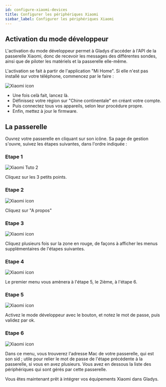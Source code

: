 ```yaml
---
id: configure-xiaomi-devices
title: Configurer les périphériques Xiaomi
siebar_label: Configurer les périphériques Xiaomi
---
```


## Activation du mode développeur

L'activation du mode développeur permet à Gladys d'accéder à l'API de la passerelle Xiaomi, donc de recevoir les messages des différentes sondes, ainsi que de piloter les matériels et la passerelle elle-même.

L'activation se fait à partir de l'application "Mi Home". Si elle n'est pas installé sur votre téléphone, commencez par le faire :

<img src="/fr/img/docs/configuration/xiaomi/xiaomi-tuto-1.jpg" alt="Xiaomi icon" class="img-responsive" />

- Une fois celà fait, lancez là.
- Définissez votre région sur "Chine continentale" en créant votre compte.
- Puis connectez tous vos appareils, selon leur procédure propre.
- Enfin, mettez à jour le firmware.

## La passerelle

Ouvrez votre passerelle en cliquant sur son icône. Sa page de gestion s'ouvre, suivez les étapes suivantes, dans l'ordre indiquée :

### Etape 1

<img src="/fr/img/docs/configuration/xiaomi/xiaomi-tuto-2.jpg" alt="Xiaomi Tuto 2" class="img-responsive" />

Cliquez sur les 3 petits points.

### Etape 2

<img src="/fr/img/docs/configuration/xiaomi/xiaomi-tuto-3.jpg" alt="Xiaomi icon" class="img-responsive" />

Cliquez sur "A propos"

### Etape 3

<img src="/fr/img/docs/configuration/xiaomi/xiaomi-tuto-4.jpg" alt="Xiaomi icon" class="img-responsive" />

Cliquez plusieurs fois sur la zone en rouge, de façons à afficher les menus supplémentaires de l'étapes suivantes.

### Etape 4

<img src="/fr/img/docs/configuration/xiaomi/xiaomi-tuto-5.jpg" alt="Xiaomi icon" class="img-responsive" />

Le premier menu vous amènera à l'étape 5, le 2ième, à l'étape 6.

### Etape 5

<img src="/fr/img/docs/configuration/xiaomi/xiaomi-tuto-6.jpg" alt="Xiaomi icon" class="img-responsive" />

Activez le mode développeur avec le bouton, et notez le mot de passe, puis validez par ok.

### Etape 6

<img src="/fr/img/docs/configuration/xiaomi/xiaomi-tuto-7.jpg" alt="Xiaomi icon" class="img-responsive" />

Dans ce menu, vous trouverez l'adresse Mac de votre passerelle, qui est son sid ; utile pour relier le mot de passe de l'étape précédente à la passerelle, si vous en avez plusieurs. Vous avez en dessous la liste des périphériques qui sont gérés par cette passerelle.

Vous êtes maintenant prêt à intégrer vos équipements Xiaomi dans Gladys.
